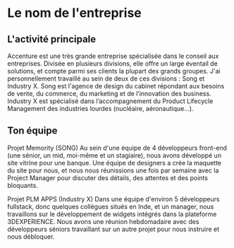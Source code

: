 # Le nom de l'entreprise

## L'activité principale

Accenture est une très grande entreprise spécialisée dans le conseil aux entreprises. Divisée en plusieurs divisions, elle offre un large éventail de solutions, et compte parmi ses clients la plupart des grands groupes. 
J'ai personnellement travaillé au sein de deux de ces divisions : Song et Industry X. 
Song est l'agence de design du cabinet répondant aux besoins de vente, du commerce, du marketing et de l’innovation des business.
Industry X est spécialisé dans l’accompagnement du Product Lifecycle Management des industries lourdes (nucléaire, aéronautique…).


## Ton équipe

Projet Memority (SONG)
Au sein d'une équipe de 4 développeurs front-end (une sénior, un mid, moi-même et un stagiaire), nous avons développé un site vitrine pour une banque. Une équipe de designers a crée la maquette du site pour nous, et nous nous réunissions une fois par semaine avec la Project Manager pour discuter des détails, des attentes et des points bloquants. 

Projet PLM APPS (Industry X)
Dans une équipe d'environ 5 développeurs fullstack, donc quelques collègues situés en Inde, et un manager, nous travaillons sur le développement de widgets intégrés dans la plateforme 3DEXPERIENCE. Nous avons une réunion hebdomadaire avec des développeurs séniors travaillant sur un autre projet pour nous instruire et nous débloquer.  

